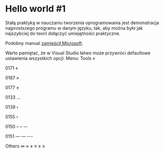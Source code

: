 # Hello world #1

Stałą praktyką w nauczaniu tworzenia oprogramowania jest demonstracja najprostszego programu w danym języku, tak, aby można było jak najszybciej do teorii dołączyć umiejętności praktyczne.

Podobny manual [zamieścił Microsoft](https://www.visualstudio.com/vs/support/#!articles/816-6458-hello-world-in-c-using-visual-studio-2015).

Warto pamiętać, że w Visual Studio łatwo może przywróci defaultowe ustawienia wszystkich opcji:
Menu: Tools » 

0171 «

0187 »

0177 ±

0133 …

0139 ‹

0155 ›

0150 – &ndash; --

0151 — &mdash; ---

Others ∞ ≈ ≠ ≡ ≤ ≥